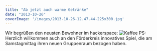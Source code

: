 ```yaml
---
title: "Ab jetzt auch warme Getränke"
date: "2013-10-26"
coverImage: '/images/2013-10-26-12.47.44-225x300.jpg'
---
```


Wir begrüßen den neusten Bewohner im hackerspace: ![Kaffee](/images/2013-10-26-12.47.44-225x300.jpg) PS: Herzlich willkommen auch an den Förderkreis innovatives Spiel, die am Samstagmittag ihren neuen Gruppenraum bezogen haben.
